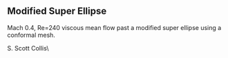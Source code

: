 ## Modified Super Ellipse 

Mach 0.4, Re=240 viscous mean flow past a modified super ellipse using
a conformal mesh. 

S. Scott Collis\
